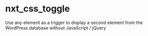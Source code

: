 # nxt_css_toggle
Use any element as a trigger to display a second element from the WordPress database without JavaScript / jQuery
